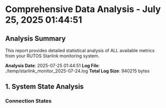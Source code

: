 # Comprehensive Data Analysis - July 25, 2025 01:44:51

<!-- Version: 2.7.0 - Auto-updated documentation -->

## Analysis Summary

This report provides detailed statistical analysis of ALL available metrics from your RUTOS Starlink monitoring system.

**Analysis Date**: 2025-07-25 01:44:51
**Log File**: ./temp/starlink_monitor_2025-07-24.log
**Total Log Size**: 940215 bytes

## 1. System State Analysis

### Connection States
